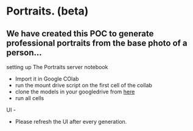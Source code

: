 # Portraits. (beta)

## We have created this POC to generate professional portraits from the base photo of a person... 

setting up The Portraits server notebook

- Import it in Google COlab 
- run the mount drive script on the first cell of the collab
- clone the models in your googledrive from [here](https://drive.google.com/drive/folders/1WzMabItwIllmDNjVScO3gL58OX-f2TL_?usp=sharing)
- run all cells

UI - 
- Please refresh the UI after every generation.
